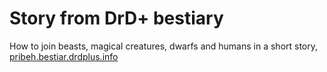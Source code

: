 # Story from DrD+ bestiary

How to join beasts, magical creatures, dwarfs and humans in a short story, [pribeh.bestiar.drdplus.info](https://pribeh.bestiar.drdplus.info/)
